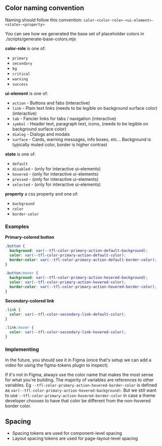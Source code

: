 ## Color naming convention
Naming should follow this convention:
`color-<color-role>-<ui-element>-<state>-<property>`

You can see how we generated the base set of placeholder colors in ./scripts/generate-base-colors.mjs

**color-role** is one of:  
- `primary`
- `secondary`
- `bg`
- `critical`
- `warning`
- `success`

**ui-element** is one of:  
- `action` - Buttons and fabs (interactive)
- `link` - Plain text links (needs to be legible on background surface color) (interactive)
- `tab` - Fancier links for tabs / navigation (interactive)
- `symbol` - Header text, paragraph text, icons, (needs to be legible on background surface color)
- `dialog` - Dialogs and modals
- `surface` - Cards, warning messages, info boxes, etc... Background is typically muted color, border is higher contrast

**state** is one of:  
- `default`
- `disabled` - (only for interactive ui-elements)
- `hovered` - (only for interactive ui-elements)
- `pressed` - (only for interactive ui-elements)
- `selected` - (only for interactive ui-elements)

**property** a css property and one of:
- `background`
- `color`
- `border-color`

### Examples
**Primary-colored button**
```css
.button {
  background: var(--tfl-color-primary-action-default-background);
  color: var(--tfl-color-primary-action-default-color);
  border-color: var(--tfl-color-primary-action-default-border-color);
}

.button:hover {
  background: var(--tfl-color-primary-action-hovered-background);
  color: var(--tfl-color-primary-action-hovered-color);
  border-color: var(--tfl-color-primary-action-hovered-border-color);
}
```

**Secondary-colored link**
```css
.link {
  color: var(--tfl-color-secondary-link-default-color);
}

.link:hover {
  color: var(--tfl-color-secondary-link-hovered-color);
}
```

### Implementing
In the future, you should see it in Figma (once that's setup we can add a video for using the figma-tokens plugin to inspect).

If it's not in Figma, always use the color name that makes the most sense for what you're building. The majority of variables are references to other variables. Eg `--tfl-color-primary-action-hovered-border-color` is defined as `var(--tfl-color-primary-action-hovered-background)`. But we still want to use `--tfl-color-primary-action-hovered-border-color` in case a theme developer chooses to have that color be different from the non-hovered border color.

## Spacing
- Spacing tokens are used for component-level spacing
- Layout spacing tokens are used for page-layout-level spacing